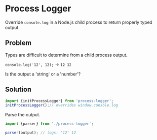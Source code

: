 # Process Logger

Override `console.log` in a Node.js child process to return properly typed output.


## Problem

Types are difficult to determine from a child process output.

`console.log('12', 12);` -> `12 12`

Is the output a 'string' or a 'number'?

## Solution

```js
import {initProcessLogger} from 'process-logger';
initProcessLogger();// overrides window.console.log
```

Parse the output.

```js
import {parser} from './process-logger';

parser(output); // logs: '12' 12
